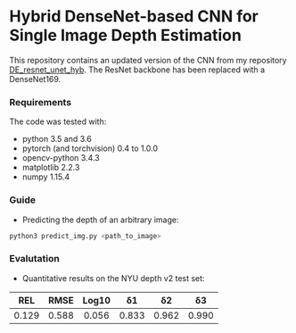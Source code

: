 Hybrid DenseNet-based CNN for Single Image Depth Estimation
============================================

This repository contains an updated version of the CNN from my repository [DE_resnet_unet_hyb](https://github.com/karoly-hars/DE_resnet_unet_hyb). The ResNet backbone has been replaced with a DenseNet169.

### Requirements
The code was tested with:
- python 3.5 and 3.6
- pytorch (and torchvision) 0.4 to 1.0.0
- opencv-python 3.4.3
- matplotlib 2.2.3
- numpy 1.15.4

### Guide
- Predicting the depth of an arbitrary image:
```sh
python3 predict_img.py <path_to_image>
```

### Evalutation
- Quantitative results on the NYU depth v2 test set:
 
| REL  |  RMSE  | Log10 |  δ1 |  δ2 |  δ3 |
|:-----:|:-----:|:-----:|:-----:|:-----:|:-----:|
| 0.129 | 0.588 | 0.056 |0.833 |0.962 |0.990 |


